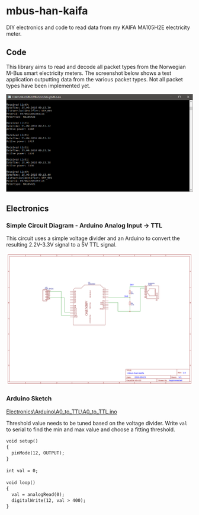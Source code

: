 # mbus-han-kaifa
DIY electronics and code to read data from my KAIFA MA105H2E electricity meter.

## Code
This library aims to read and decode all packet types from the Norwegian M-Bus smart electricity meters. The screenshot below shows a test application outputting data from the various packet types. Not all packet types have been implemented yet.

![](Screenshots/01.png)



## Electronics
### Simple Circuit Diagram - Arduino Analog Input -> TTL

This circuit uses a simple voltage divider and an Arduino to convert the resulting 2.2V-3.3V signal to a 5V TTL signal.

![](Electronics/mbus-han-kaifa-simple-circuit.png)


### Arduino Sketch

[Electronics\Arduino\A0_to_TTL\A0_to_TTL.ino](Electronics\Arduino\A0_to_TTL\A0_to_TTL.ino)

Threshold value needs to be tuned based on the voltage divider. Write `val` to serial to find the min and max value and choose a fitting threshold.

```arduino
void setup()
{
  pinMode(12, OUTPUT);
}

int val = 0;

void loop()
{
  val = analogRead(0);
  digitalWrite(12, val > 400);
}
```